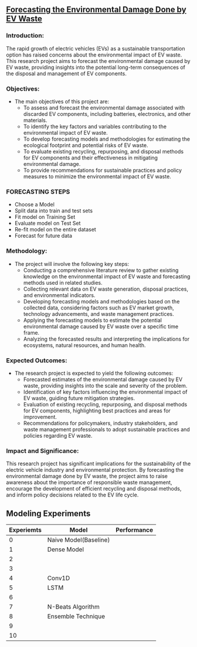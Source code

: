 ## [Forecasting the Environmental Damage Done by EV Waste]()

### Introduction:
The rapid growth of electric vehicles (EVs) as a sustainable transportation option has raised concerns about the environmental impact of EV waste. This research project aims to forecast the environmental damage caused by EV waste, providing insights into the potential long-term consequences of the disposal and management of EV components.

### Objectives:
- The main objectives of this project are:
  - To assess and forecast the environmental damage associated with discarded EV components, including batteries, electronics, and other materials.
  - To identify the key factors and variables contributing to the environmental impact of EV waste.
  - To develop forecasting models and methodologies for estimating the ecological footprint and potential risks of EV waste.
  - To evaluate existing recycling, repurposing, and disposal methods for EV components and their effectiveness in mitigating environmental damage.
  - To provide recommendations for sustainable practices and policy measures to minimize the environmental impact of EV waste.

### FORECASTING STEPS

- Choose a Model
- Split data into train and test sets
- Fit model on Training Set
- Evaluate model on Test Set
- Re-fit model on the entire dataset
- Forecast for future data

### Methodology:
- The project will involve the following key steps:
  - Conducting a comprehensive literature review to gather existing knowledge on the environmental impact of EV waste and forecasting methods used in related studies.
  - Collecting relevant data on EV waste generation, disposal practices, and environmental indicators.
  - Developing forecasting models and methodologies based on the collected data, considering factors such as EV market growth, technology advancements, and waste management practices.
  - Applying the forecasting models to estimate the potential environmental damage caused by EV waste over a specific time frame.
  - Analyzing the forecasted results and interpreting the implications for ecosystems, natural resources, and human health.

### Expected Outcomes:
- The research project is expected to yield the following outcomes:
  - Forecasted estimates of the environmental damage caused by EV waste, providing insights into the scale and severity of the problem.
  - Identification of key factors influencing the environmental impact of EV waste, guiding future mitigation strategies.
  - Evaluation of existing recycling, repurposing, and disposal methods for EV components, highlighting best practices and areas for improvement.
  - Recommendations for policymakers, industry stakeholders, and waste management professionals to adopt sustainable practices and policies regarding EV waste.

### Impact and Significance:
This research project has significant implications for the sustainability of the electric vehicle industry and environmental protection. By forecasting the environmental damage done by EV waste, the project aims to raise awareness about the importance of responsible waste management, encourage the development of efficient recycling and disposal methods, and inform policy decisions related to the EV life cycle.



## Modeling Experiments

| Experiemts | Model | Performance | 
| -----------| ------|------------ |
| 0 | Naive Model(Baseline) |
| 1 | Dense Model |
| 2 |
| 3 | 
| 4 | Conv1D |
| 5 | LSTM |
| 6 | 
| 7 | N-Beats Algorithm |
| 8 | Ensemble Technique |
| 9 |
| 10 | 
